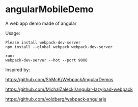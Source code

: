 # angularMobileDemo
A web app demo made of angular

Usage:

	Please install webpack-dev-server
	npm install --global webpack webpack-dev-server
	
	run:
	webpack-dev-server --hot --port 9000



Inspired by:

  https://github.com/ShMcK/WebpackAngularDemos

  https://github.com/MichalZalecki/angular-lazyload-webpack

  https://github.com/voidberg/webpack-angularjs

